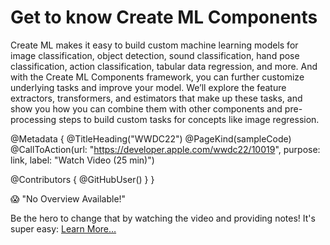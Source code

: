 # Get to know Create ML Components

Create ML makes it easy to build custom machine learning models for image classification, object detection, sound classification, hand pose classification, action classification, tabular data regression, and more. And with the Create ML Components framework, you can further customize underlying tasks and improve your model. We’ll explore the feature extractors, transformers, and estimators that make up these tasks, and show you how you can combine them with other components and pre-processing steps to build custom tasks for concepts like image regression.

@Metadata {
   @TitleHeading("WWDC22")
   @PageKind(sampleCode)
   @CallToAction(url: "https://developer.apple.com/wwdc22/10019", purpose: link, label: "Watch Video (25 min)")

   @Contributors {
      @GitHubUser(<replace this with your GitHub handle>)
   }
}

😱 "No Overview Available!"

Be the hero to change that by watching the video and providing notes! It's super easy:
 [Learn More…](https://wwdcnotes.github.io/WWDCNotes/documentation/wwdcnotes/contributing)
